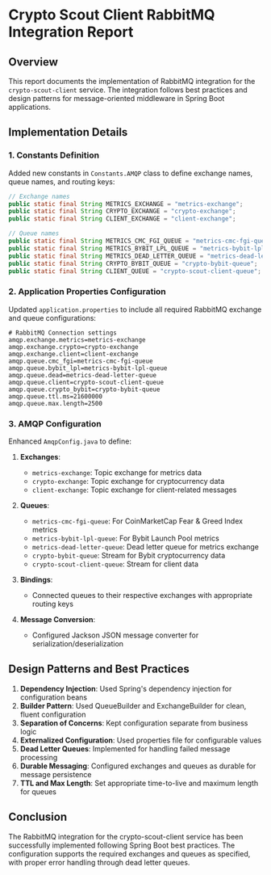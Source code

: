 # Crypto Scout Client RabbitMQ Integration Report

## Overview

This report documents the implementation of RabbitMQ integration for the `crypto-scout-client` service. The integration
follows best practices and design patterns for message-oriented middleware in Spring Boot applications.

## Implementation Details

### 1. Constants Definition

Added new constants in `Constants.AMQP` class to define exchange names, queue names, and routing keys:

```java
// Exchange names
public static final String METRICS_EXCHANGE = "metrics-exchange";
public static final String CRYPTO_EXCHANGE = "crypto-exchange";
public static final String CLIENT_EXCHANGE = "client-exchange";

// Queue names
public static final String METRICS_CMC_FGI_QUEUE = "metrics-cmc-fgi-queue";
public static final String METRICS_BYBIT_LPL_QUEUE = "metrics-bybit-lpl-queue";
public static final String METRICS_DEAD_LETTER_QUEUE = "metrics-dead-letter-queue";
public static final String CRYPTO_BYBIT_QUEUE = "crypto-bybit-queue";
public static final String CLIENT_QUEUE = "crypto-scout-client-queue";
```

### 2. Application Properties Configuration

Updated `application.properties` to include all required RabbitMQ exchange and queue configurations:

```properties
# RabbitMQ Connection settings
amqp.exchange.metrics=metrics-exchange
amqp.exchange.crypto=crypto-exchange
amqp.exchange.client=client-exchange
amqp.queue.cmc_fgi=metrics-cmc-fgi-queue
amqp.queue.bybit_lpl=metrics-bybit-lpl-queue
amqp.queue.dead=metrics-dead-letter-queue
amqp.queue.client=crypto-scout-client-queue
amqp.queue.crypto_bybit=crypto-bybit-queue
amqp.queue.ttl.ms=21600000
amqp.queue.max.length=2500
```

### 3. AMQP Configuration

Enhanced `AmqpConfig.java` to define:

1. **Exchanges**:
    - `metrics-exchange`: Topic exchange for metrics data
    - `crypto-exchange`: Topic exchange for cryptocurrency data
    - `client-exchange`: Topic exchange for client-related messages

2. **Queues**:
    - `metrics-cmc-fgi-queue`: For CoinMarketCap Fear & Greed Index metrics
    - `metrics-bybit-lpl-queue`: For Bybit Launch Pool metrics
    - `metrics-dead-letter-queue`: Dead letter queue for metrics exchange
    - `crypto-bybit-queue`: Stream for Bybit cryptocurrency data
    - `crypto-scout-client-queue`: Stream for client data

3. **Bindings**:
    - Connected queues to their respective exchanges with appropriate routing keys

4. **Message Conversion**:
    - Configured Jackson JSON message converter for serialization/deserialization

## Design Patterns and Best Practices

1. **Dependency Injection**: Used Spring's dependency injection for configuration beans
2. **Builder Pattern**: Used QueueBuilder and ExchangeBuilder for clean, fluent configuration
3. **Separation of Concerns**: Kept configuration separate from business logic
4. **Externalized Configuration**: Used properties file for configurable values
5. **Dead Letter Queues**: Implemented for handling failed message processing
6. **Durable Messaging**: Configured exchanges and queues as durable for message persistence
7. **TTL and Max Length**: Set appropriate time-to-live and maximum length for queues

## Conclusion

The RabbitMQ integration for the crypto-scout-client service has been successfully implemented following Spring Boot
best practices. The configuration supports the required exchanges and queues as specified, with proper error handling
through dead letter queues.
